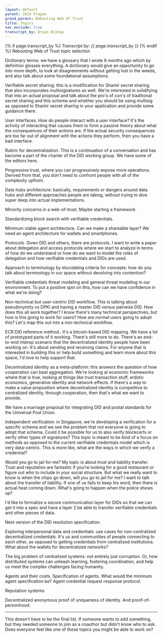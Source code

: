 ```yaml
---
layout: default
parent: 2019 Prague
grand_parent: Rebooting Web Of Trust
title: Topics
nav_exclude: true
transcript_by: Bryan Bishop
---
```


{% if page.transcript_by %} <i>Transcript by:
{{ page.transcript_by }}</i> {% endif %} Rebooting Web of Trust topic
selection

Dictionary terms: we have a glossary that I wrote 6 months ago which by
definition glosses everything. A dictionary would give an opportunity to
go into more depth, to look at disagreements without getting lost in the
weeds, and also talk about some foundational assumptions.

Verifiable secret sharing: this is a modification for Shamir secret
sharing that also incorporates multisignatures as well. We're interested
in solidifying that into an actual proposal and talk about the pro's of
con's of traditional secret sharing and this scheme and whether you
should be using multisig as opposed to Shamir secret sharing in your
application and provide some guidance there.

User interfaces. How do people interact with a user interface? It's the
activity of interacting that causes them to form a passive theory about
what the consequences of their actions are. If the actual security
consequences are too far out of alignment with the actions they perform,
then you have a bad interface.

Rubric for decentralization. This is a continuation of a conversation
and has become a part of the charter of the DID working group. We have
some of the editors here.

Progressive trust, where you can progressively expose more operations.
Derived from that, you don't need to confront people with all of the
complexity upfront.

Data hubs architecture: basically, requirements or dangers around data
hubs and different approaches people are taking, without trying to dive
super deep into actual implementations.

Minority concerns in a web-of-trust. Maybe starting a framework.

Standardizing block search with verifiable credentials.

Minimum viable agent architecture. Can we make a shareable layer? We
need an agent architecture for wallets and smartphones.

Protocols. Given DID and others, there are protocols. I want to write a
paper about delegation and access protocols where we start to analyze in
terms of how do we understand or how do we want to model the roles of
delegation and how verifiable credentials and DIDs are used.

Approach to terminology by elucidating criteria for concepts: how do you
talk about terminology in our space without devolving into contention?

Verifiable credentials threat modeling and general threat modeling in
our environment. To put a positive spin on this, how can we have
confidence in what we're doing?

Non-technical but user-centric DID workflow. This is talking about
pseudonymity vs DPKI and having a master DID versus pairwise DID. How
does this all work together? I know there's many technical perspectives,
but how is this going to work for users? How are normal users going to
adopt this? Let's map this out into a non-technical workflow.

ECR DID reference method.. it's a bitcoin-based DID mapping. We have a
lot of prototyped parts of it working. There's still more to do. There's
an end-to-end interop scenario that the decentralized identity people
have been working on. It's about sending and receiving claims. For
anyone that is interested in building this or help build something and
learn more about this space, I'd love to help support that.

Decentralized identity as a meta-platform: this answers the question of
how cooperation can beat aggregation. We're looking at economic
frameworks where that is true, looking at things like trust transaction
stuff, erdotic economics, generative identity and network effects. If
there's a way to make a value proposition where decentralized identity
is competitive to centralized identity, through cooperation, then that's
what we want to provide.

We have a marriage proposal for integrating DID and postal standards for
the Universal Post Union.

Independent verification: in Singapore, we're developing a verification
for a specific schema and we see the problem that not everyone is going
to adopt that schema. Could it be possible for us to also verify
blockcerts or verify other types of signatures? This topic is meant to
be kind of a focus on methods as opposed to the current verifiable
credentials model which is very data-centric. This is more like, what
are the ways in which we verify a credential?

Would you go to jail for me? My topic is about trust and liability
transfer. Trust and reputation are fantastic if you're looking for a
good restaurant or figure out who to include in your social structure.
But what we really want to know is when the chips go down, will you go
to jail for me? I want to talk about the transfer of liability. If one
of us fails to keep his word, then there is actual heat coming down.
What's going to happen when the police shows up?

I'd like to formalize a secure communication layer for DIDs so that we
can get it into a spec and have a layer 2 be able to transfer verifiable
credentials and other pieces of data.

Next version of the DID resolution specification.

Exploring interpersonal data and credentials: use cases for
non-centralized decentralized credentials. It's us and communities of
people connecting to each other, as opposed to getting credentials from
centralized institutions. What about the wallets for decentralized
networks?

The big problem of centralized systems: not entirely just corruption.
Or, how distributed systems can unleash learning, fostering
coordination, and help us meet the complex challenges facing humanity.

Agents and their costs. Specification of agents. What would the minimum
agent specification be? Agent credential request response protocol.

Reputation systems

Decentralized anonymous proof of uniqueness of identity. And
proof-of-personhood.

---

This doesn't have to be the final list. If someone wants to add
something, but they needed someone to join as a coauthor but didn't know
who to ask. Does everyone feel like one of these topics you might be
able to work on?
